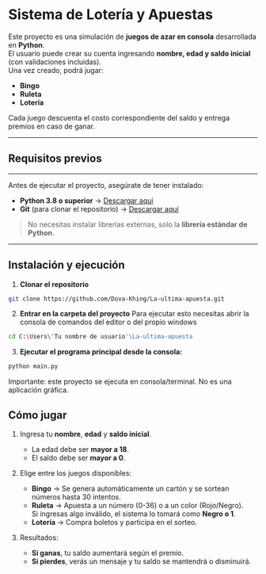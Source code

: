 #  Sistema de Lotería y Apuestas  

Este proyecto es una simulación de **juegos de azar en consola** desarrollada en **Python**.  
El usuario puede crear su cuenta ingresando **nombre, edad y saldo inicial** (con validaciones incluidas).  
Una vez creado, podrá jugar:  

- **Bingo**  
- **Ruleta**  
- **Lotería**  

Cada juego descuenta el costo correspondiente del saldo y entrega premios en caso de ganar.  

---

##  Requisitos previos  
---
Antes de ejecutar el proyecto, asegúrate de tener instalado:  

-  **Python 3.8 o superior** → [Descargar aquí](https://www.python.org/downloads/)  
- **Git** (para clonar el repositorio) → [Descargar aquí](https://git-scm.com/downloads)  

>  No necesitas instalar librerías externas, solo la **librería estándar de Python**.  

---

##  Instalación y ejecución  

1. **Clonar el repositorio**  
```bash
git clone https://github.com/Dova-Khing/La-ultima-apuesta.git 
```

2. **Entrar en la carpeta del proyecto**
Para ejecutar esto necesitas abrir la consola de comandos del editor o del propio windows 
```bash
cd C:\Users\'Tu nombre de usuario'\La-ultima-apuesta
```

3. **Ejecutar el programa principal desde la consola:**
```bash
python main.py 
```
 Importante: este proyecto se ejecuta en consola/terminal. No es una aplicación gráfica.

##  Cómo jugar

1. Ingresa tu **nombre**, **edad** y **saldo inicial**.
   - La edad debe ser **mayor a 18**.
   - El saldo debe ser **mayor a 0**.

2. Elige entre los juegos disponibles:

   -  **Bingo** → Se genera automáticamente un cartón y se sortean números hasta 30 intentos.  
   -  **Ruleta** → Apuesta a un número (0-36) o a un color (Rojo/Negro).  
      Si ingresas algo inválido, el sistema lo tomará como **Negro o 1**.  
   -  **Lotería** → Compra boletos y participa en el sorteo.  

3. Resultados:
   -  **Si ganas**, tu saldo aumentará según el premio.  
   -  **Si pierdes**, verás un mensaje y tu saldo se mantendrá o disminuirá.  
